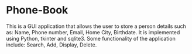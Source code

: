 # Phone-Book
This is a GUI application that allows the user to store a person details such as: Name, Phone number, Email, Home City, Birthdate. It is implemented using Python, tkinter and sqlite3. Some functionality of the application include: Search, Add, Display, Delete.
